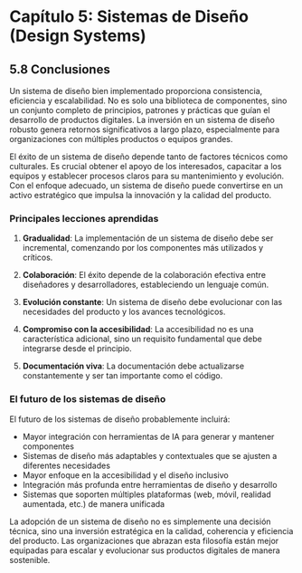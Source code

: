 # Capítulo 5: Sistemas de Diseño (Design Systems)

## 5.8 Conclusiones

Un sistema de diseño bien implementado proporciona consistencia, eficiencia y escalabilidad. No es solo una biblioteca de componentes, sino un conjunto completo de principios, patrones y prácticas que guían el desarrollo de productos digitales. La inversión en un sistema de diseño robusto genera retornos significativos a largo plazo, especialmente para organizaciones con múltiples productos o equipos grandes.

El éxito de un sistema de diseño depende tanto de factores técnicos como culturales. Es crucial obtener el apoyo de los interesados, capacitar a los equipos y establecer procesos claros para su mantenimiento y evolución. Con el enfoque adecuado, un sistema de diseño puede convertirse en un activo estratégico que impulsa la innovación y la calidad del producto.

### Principales lecciones aprendidas

1. **Gradualidad**: La implementación de un sistema de diseño debe ser incremental, comenzando por los componentes más utilizados y críticos.

2. **Colaboración**: El éxito depende de la colaboración efectiva entre diseñadores y desarrolladores, estableciendo un lenguaje común.

3. **Evolución constante**: Un sistema de diseño debe evolucionar con las necesidades del producto y los avances tecnológicos.

4. **Compromiso con la accesibilidad**: La accesibilidad no es una característica adicional, sino un requisito fundamental que debe integrarse desde el principio.

5. **Documentación viva**: La documentación debe actualizarse constantemente y ser tan importante como el código.

### El futuro de los sistemas de diseño

El futuro de los sistemas de diseño probablemente incluirá:

- Mayor integración con herramientas de IA para generar y mantener componentes
- Sistemas de diseño más adaptables y contextuales que se ajusten a diferentes necesidades
- Mayor enfoque en la accesibilidad y el diseño inclusivo
- Integración más profunda entre herramientas de diseño y desarrollo
- Sistemas que soporten múltiples plataformas (web, móvil, realidad aumentada, etc.) de manera unificada

La adopción de un sistema de diseño no es simplemente una decisión técnica, sino una inversión estratégica en la calidad, coherencia y eficiencia del producto. Las organizaciones que abrazan esta filosofía están mejor equipadas para escalar y evolucionar sus productos digitales de manera sostenible.
